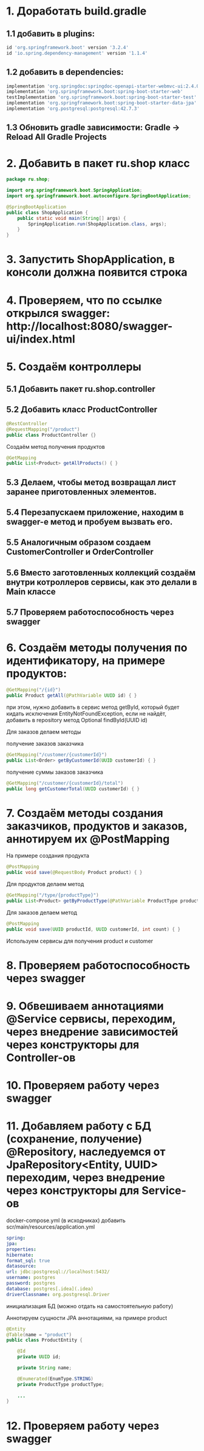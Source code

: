 # 1. Доработать build.gradle

## 1.1 добавить в plugins:
```groovy
id 'org.springframework.boot' version '3.2.4'
id 'io.spring.dependency-management' version '1.1.4'
```
## 1.2 добавить в dependencies:
```groovy
implementation 'org.springdoc:springdoc-openapi-starter-webmvc-ui:2.4.0'
implementation 'org.springframework.boot:spring-boot-starter-web'
testImplementation 'org.springframework.boot:spring-boot-starter-test'
implementation 'org.springframework.boot:spring-boot-starter-data-jpa'
implementation 'org.postgresql:postgresql:42.7.3'
```
## 1.3 Обновить gradle зависимости: Gradle -> Reload All Gradle Projects

# 2. Добавить в пакет ru.shop класс
```java
package ru.shop;

import org.springframework.boot.SpringApplication;
import org.springframework.boot.autoconfigure.SpringBootApplication;

@SpringBootApplication
public class ShopApplication {
    public static void main(String[] args) {
        SpringApplication.run(ShopApplication.class, args);
    }
}
```
# 3. Запустить ShopApplication, в консоли должна появится строка

# 4. Проверяем, что по ссылке открылся swagger: http://localhost:8080/swagger-ui/index.html

# 5. Создаём контроллеры

## 5.1 Добавить пакет ru.shop.controller

## 5.2 Добавить класс ProductController
```java
@RestController
@RequestMapping("/product")
public class ProductController {}
```
Создаём метод получения продуктов
```java
@GetMapping
public List<Product> getAllProducts() { }
```
## 5.3 Делаем, чтобы метод возвращал лист заранее приготовленных элементов.

## 5.4 Перезапускаем приложение, находим в swagger-e метод и пробуем вызвать его.

## 5.5 Аналогичным образом создаем CustomerController и OrderController

## 5.6 Вместо заготовленных коллекций создаём внутри котроллеров сервисы, как это делали в Main классе

## 5.7 Проверяем работоспособность через swagger

# 6. Создаём методы получения по идентификатору, на примере продуктов:
```java
@GetMapping("/{id}")
public Product getAll(@PathVariable UUID id) { }
```
при этом, нужно добавить в сервис метод getById, который будет кидать исключения EntityNotFoundException, если не найдёт,   
добавить в repository метод Optional<Product> findById(UUID id)

Для заказов делаем методы

получение заказов заказчика
```java
@GetMapping("/customer/{customerId}")
public List<Order> getByCustomerId(UUID customerId) { }
```
получение суммы заказов заказчика
```java
@GetMapping("/customer/{customerId}/total")
public long getCustomerTotal(UUID customerId) { }
```
# 7. Создаём методы создания заказчиков, продуктов и заказов, аннотируем их @PostMapping

На примере создания продукта
```java
@PostMapping
public void save(@RequestBody Product product) { }
```
Для продуктов делаем метод
```java
@GetMapping("/type/{productType}")
public List<Product> getByProductType(@PathVariable ProductType productType) {}
```
Для заказов делаем метод
```java
@PostMapping
public void save(UUID productId, UUID customerId, int count) { }
```   
Используем сервисы для получения product и customer

# 8. Проверяем работоспособность через swagger

# 9. Обвешиваем аннотациями @Service сервисы, переходим, через внедрение зависимостей через конструкторы для Controller-ов

# 10. Проверяем работу через swagger

# 11. Добавляем работу с БД (сохранение, получение) @Repository, наследуемся от JpaRepository<Entity, UUID> переходим, через внедрение через конструкторы для Service-ов

docker-compose.yml (в исходниках)
добавить scr/main/resources/application.yml
```yaml
spring:
jpa:
properties:
hibernate:
format_sql: true
datasource:
url: jdbc:postgresql://localhost:5432/
username: postgres
password: postgres
database: postgres[.idea](.idea)
driverClassname: org.postgresql.Driver
```
инициализация БД (можно отдать на самостоятельную работу)

Аннотируем сущности JPA аннотациями, на примере product
```java
@Entity
@Table(name = "product")
public class ProductEntity {

    @Id
    private UUID id;

    private String name;

    @Enumerated(EnumType.STRING)
    private ProductType productType;
    
    ...
}
```
# 12. Проверяем работу через swagger